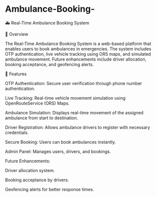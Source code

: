 # Ambulance-Booking-


🚑 Real-Time Ambulance Booking System

📌 Overview

The Real-Time Ambulance Booking System is a web-based platform that enables users to book ambulances in emergencies. The system includes OTP authentication, live vehicle tracking using ORS maps, and simulated ambulance movement. Future enhancements include driver allocation, booking acceptance, and geofencing alerts.

🔑 Features

OTP Authentication: Secure user verification through phone number authentication.

Live Tracking: Real-time vehicle movement simulation using OpenRouteService (ORS) Maps.

Ambulance Simulation: Displays real-time movement of the assigned ambulance from start to destination.

Driver Registration: Allows ambulance drivers to register with necessary credentials.

Secure Booking: Users can book ambulances instantly.

Admin Panel: Manages users, drivers, and bookings.

Future Enhancements:

Driver allocation system.

Booking acceptance by drivers.

Geofencing alerts for better response times.

